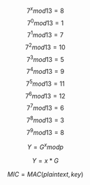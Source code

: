 
$$ 7^x mod 13 = 8 $$
$$ 7^0 mod 13 = 1 $$
$$ 7^1 mod 13 = 7 $$
$$ 7^2 mod 13 = 10 $$
$$ 7^3 mod 13 = 5 $$
$$ 7^4 mod 13 = 9 $$
$$ 7^5 mod 13 = 11 $$
$$ 7^6 mod 13 = 12 $$
$$ 7^7 mod 13 = 6 $$
$$ 7^8 mod 13 = 3 $$
$$ 7^9 mod 13 = 8$$

$$ Y=G^xmodp $$

$$ Y=x * G $$

$$ MIC=MAC(plaintext, key) $$